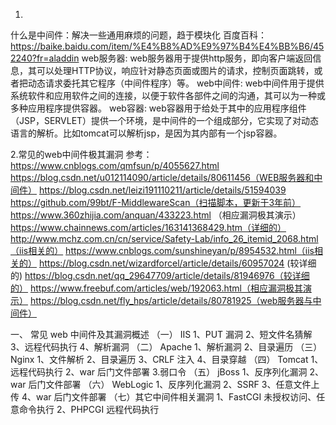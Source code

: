 1.
什么是中间件：解决一些通用麻烦的问题，趋于模块化
百度百科：https://baike.baidu.com/item/%E4%B8%AD%E9%97%B4%E4%BB%B6/452240?fr=aladdin
web服务器:
web服务器用于提供http服务，即向客户端返回信息，其可以处理HTTP协议，响应针对静态页面或图片的请求，控制页面跳转，或者把动态请求委托其它程序（中间件程序）等。
web中间件:
web中间件用于提供系统软件和应用软件之间的连接，以便于软件各部件之间的沟通，其可以为一种或多种应用程序提供容器。
web容器:
web容器用于给处于其中的应用程序组件（JSP，SERVLET）提供一个环境，是中间件的一个组成部分，它实现了对动态语言的解析。比如tomcat可以解析jsp，是因为其内部有一个jsp容器。



2.常见的web中间件极其漏洞
参考：
https://www.cnblogs.com/qmfsun/p/4055627.html
https://blog.csdn.net/u012114090/article/details/80611456（WEB服务器和中间件）
https://blog.csdn.net/leizi191110211/article/details/51594039
https://github.com/99bt/F-MiddlewareScan（扫描脚本，更新于3年前）
https://www.360zhijia.com/anquan/433223.html  （相应漏洞极其演示）
https://www.chainnews.com/articles/163141368429.htm（详细的）
http://www.mchz.com.cn/cn/service/Safety-Lab/info_26_itemid_2068.html（iis相关的）
https://www.cnblogs.com/sunshineyan/p/8954532.html（iis相关的）
https://blog.csdn.net/wizardforcel/article/details/60957024 (较详细的)
https://blog.csdn.net/qq_29647709/article/details/81946976（较详细的）
https://www.freebuf.com/articles/web/192063.html（相应漏洞极其演示）
https://blog.csdn.net/fly_hps/article/details/80781925（web服务器与中间件）


一、 常见 web 中间件及其漏洞概述
（一） IIS
1、PUT 漏洞
2、短文件名猜解
3、远程代码执行
4、解析漏洞
（二） Apache
1、解析漏洞
2、目录遍历
（三） Nginx
1、文件解析
2、目录遍历
3、CRLF 注入
4、目录穿越
（四） Tomcat
1、远程代码执行
2、war 后门文件部署
3.弱口令
（五） jBoss
1、反序列化漏洞
2、war 后门文件部署
（六） WebLogic
1、反序列化漏洞
2、SSRF
3、任意文件上传
4、war 后门文件部署
（七）其它中间件相关漏洞
1、FastCGI 未授权访问、任意命令执行
2、PHPCGI 远程代码执行



